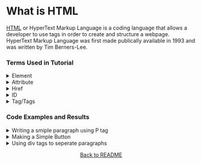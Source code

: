 # What is HTML
[HTML](https://en.wikipedia.org/wiki/HTML) or HyperText Markup Language is a coding language that allows a developer to use tags in order to create and structure a webpage. HyperText Markup Language was first made publically available in 1993 and was written by Tim Berners-Lee.

### Terms Used in Tutorial
<details>
    <summary>Element</summary>
    Elements are the containers that make up everything in html code.
</details>
<details>
    <summary>Attribute</summary>
    An attribute is additional information that is stored in a element.
</details>
<details>
    <summary>Href</summary>
    Href's are elements contained in href tags that provide a link to an external or internal location.
</details>
<details>
    <summary>ID</summary>
    ID is an attribute that is used to identify an element and link it for use with special styling or scripting.
</details>
<details>
    <summary>Tag/Tags</summary>
    <details>
        <summary>!Doctype</summary>
        The !Doctype tag is used to tell the what type of document is being used as well as providing information that will allow for correct execution and rendering.
    </details>
    <details>
        <summary>HTML</summary>
        The html tag acts as a root element and the html tag tells the browser what code will be contained with-in.
    </details>
    <details>
        <summary>body</summary>
        The body tag indicates that the contents of an html document will be contained with-in the element.
    </details>
    <details>
        <summary>p</summary>
        The P tag typically denotes that paragraph information is contained with-in the element.
    </details>
    <details>
        <summary>div</summary>
        The div tag creates a division between content and can be used to contain elements seperate from other elements.
    </details>
    <details>
        <summary>button</summary>
        The button container tells the browser to create a button with certain aspects that can be defined in the button tag
    </details>
    <details>
        <summary>place holder</summary>
        info about class selector
    </details>
    <details>
        <summary>place holder</summary>
        place holder text
    </details>
</details>

### Code Examples and Results
<details>
    <summary>Writing a smiple paragraph using P tag</summary>
    <pre><code>&lt;p&gt;Lorem ipsum dolor sit amet, consectetur adipiscing elit. Maecenas nec imperdiet nunc, eu dignissim ipsum. Curabitur varius nisl eu arcu pellentesque, sit amet venenatis est mattis. &lt;/p&gt;</code></pre>
    <p>Lorem ipsum dolor sit amet, consectetur adipiscing elit. Maecenas nec imperdiet nunc, eu dignissim ipsum. Curabitur varius nisl eu arcu pellentesque, sit amet venenatis est mattis.</p>
</details>
<details>
    <summary>Making a Simple Button</summary>
    <pre><code>&lt;button type="button" onclick="alert('Hello world!')"&gt;Click Me!&lt;/button&gt;</code></pre>
    <button type="button" onclick="alert('Hello world!')">Click Me!</button>
</details>
<details>
    <summary>Using div tags to seperate paragraphs</summary>
    <pre><code>&lt;div&gt;&lt;p&gt;Informaiton seperated by a divider.&lt;/p&gt;&lt;/div&gt; &lt;div&gt;&lt;p&gt; information seperated from the other using a divider.&lt;/p&gt; &lt;/div&gt;</code></pre>
    <div><p>Information seperated by a divider.</p></div> <div><p>Information seperated form the other using a divider.</p></div> 
</details>
<p align="center"><a href='https://github.com/JusticeGtrrz/FinalProject-DigitalSystems/blob/main/README.md'>Back to README</a></p>

